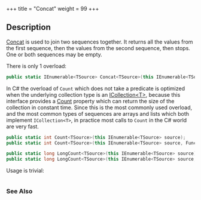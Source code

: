 +++
title = "Concat"
weight = 99
+++

## Description

[Concat](https://docs.microsoft.com/en-gb/dotnet/api/system.linq.enumerable.concat?view=netframework-4.7.1#System_Linq_Enumerable_Concat)
is used to join two sequences together. It returns all the values from the first sequence, then the
values from the second sequence, then stops. One or both sequences may be empty.

There is only 1 overload:

```cs
public static IEnumerable<TSource> Concat<TSource>(this IEnumerable<TSource> first, IEnumerable<TSource> second);
```

In C# the overload of `Count` which does not take a predicate is optimized when the underlying
collection type is an
[ICollection&lt;T&gt;](https://docs.microsoft.com/en-gb/dotnet/api/system.collections.generic.icollection-1?view=netframework-4.7.1),
because this interface provides a
[Count](https://docs.microsoft.com/en-gb/dotnet/api/system.collections.generic.icollection-1.count?view=netframework-4.7.1)
property which can return the size of the collection in constant time. Since this is the most
commonly used overload, and the most common types of sequences are arrays and lists which both
implement `ICollection<T>`, in practice most calls to `Count` in the C# world are very fast.

```cs
public static int Count<TSource>(this IEnumerable<TSource> source);
public static int Count<TSource>(this IEnumerable<TSource> source, Func<TSource, bool> predicate);

public static long LongCount<TSource>(this IEnumerable<TSource> source);
public static long LongCount<TSource>(this IEnumerable<TSource> source, Func<TSource, bool> predicate);
```

Usage is trivial:

```cs
```


### See Also
